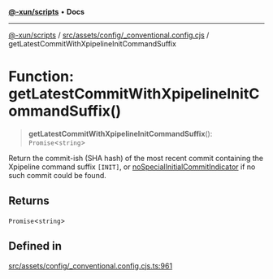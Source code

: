 [**@-xun/scripts**](../../../../../README.md) • **Docs**

***

[@-xun/scripts](../../../../../README.md) / [src/assets/config/\_conventional.config.cjs](../README.md) / getLatestCommitWithXpipelineInitCommandSuffix

# Function: getLatestCommitWithXpipelineInitCommandSuffix()

> **getLatestCommitWithXpipelineInitCommandSuffix**(): `Promise`\<`string`\>

Return the commit-ish (SHA hash) of the most recent commit containing the
Xpipeline command suffix `[INIT]`, or [noSpecialInitialCommitIndicator](../variables/noSpecialInitialCommitIndicator.md)
if no such commit could be found.

## Returns

`Promise`\<`string`\>

## Defined in

[src/assets/config/\_conventional.config.cjs.ts:961](https://github.com/Xunnamius/xscripts/blob/91915b63e10dd6449ad16f4202f487b34227194a/src/assets/config/_conventional.config.cjs.ts#L961)
